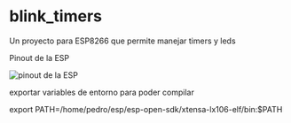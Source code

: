 # blink_timers
Un proyecto para ESP8266 que permite manejar timers y leds

Pinout de la ESP

![pinout de la ESP](https://i.pinimg.com/originals/d0/5a/2e/d05a2eb3dcd8657567a661151b4675c7.jpg)


exportar variables de entorno para poder compilar

export PATH=/home/pedro/esp/esp-open-sdk/xtensa-lx106-elf/bin:$PATH
